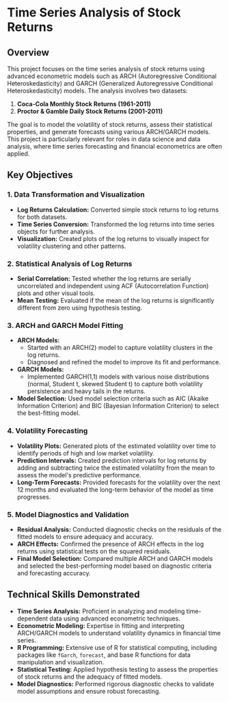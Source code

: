 # Time Series Analysis of Stock Returns

## Overview

This project focuses on the time series analysis of stock returns using advanced econometric models such as ARCH (Autoregressive Conditional Heteroskedasticity) and GARCH (Generalized Autoregressive Conditional Heteroskedasticity) models. The analysis involves two datasets:

1. **Coca-Cola Monthly Stock Returns (1961-2011)**
2. **Proctor & Gamble Daily Stock Returns (2001-2011)**

The goal is to model the volatility of stock returns, assess their statistical properties, and generate forecasts using various ARCH/GARCH models. This project is particularly relevant for roles in data science and data analysis, where time series forecasting and financial econometrics are often applied.

## Key Objectives

### 1. Data Transformation and Visualization
   - **Log Returns Calculation:** Converted simple stock returns to log returns for both datasets.
   - **Time Series Conversion:** Transformed the log returns into time series objects for further analysis.
   - **Visualization:** Created plots of the log returns to visually inspect for volatility clustering and other patterns.

### 2. Statistical Analysis of Log Returns
   - **Serial Correlation:** Tested whether the log returns are serially uncorrelated and independent using ACF (Autocorrelation Function) plots and other visual tools.
   - **Mean Testing:** Evaluated if the mean of the log returns is significantly different from zero using hypothesis testing.

### 3. ARCH and GARCH Model Fitting
   - **ARCH Models:** 
     - Started with an ARCH(2) model to capture volatility clusters in the log returns.
     - Diagnosed and refined the model to improve its fit and performance.
   - **GARCH Models:**
     - Implemented GARCH(1,1) models with various noise distributions (normal, Student t, skewed Student t) to capture both volatility persistence and heavy tails in the returns.
   - **Model Selection:** Used model selection criteria such as AIC (Akaike Information Criterion) and BIC (Bayesian Information Criterion) to select the best-fitting model.

### 4. Volatility Forecasting
   - **Volatility Plots:** Generated plots of the estimated volatility over time to identify periods of high and low market volatility.
   - **Prediction Intervals:** Created prediction intervals for log returns by adding and subtracting twice the estimated volatility from the mean to assess the model's predictive performance.
   - **Long-Term Forecasts:** Provided forecasts for the volatility over the next 12 months and evaluated the long-term behavior of the model as time progresses.

### 5. Model Diagnostics and Validation
   - **Residual Analysis:** Conducted diagnostic checks on the residuals of the fitted models to ensure adequacy and accuracy.
   - **ARCH Effects:** Confirmed the presence of ARCH effects in the log returns using statistical tests on the squared residuals.
   - **Final Model Selection:** Compared multiple ARCH and GARCH models and selected the best-performing model based on diagnostic criteria and forecasting accuracy.

## Technical Skills Demonstrated

- **Time Series Analysis:** Proficient in analyzing and modeling time-dependent data using advanced econometric techniques.
- **Econometric Modeling:** Expertise in fitting and interpreting ARCH/GARCH models to understand volatility dynamics in financial time series.
- **R Programming:** Extensive use of R for statistical computing, including packages like `fGarch`, `forecast`, and base R functions for data manipulation and visualization.
- **Statistical Testing:** Applied hypothesis testing to assess the properties of stock returns and the adequacy of fitted models.
- **Model Diagnostics:** Performed rigorous diagnostic checks to validate model assumptions and ensure robust forecasting.
